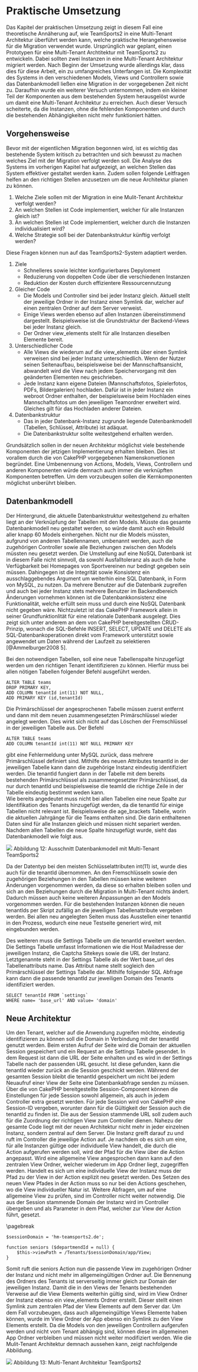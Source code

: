 # Praktische Umsetzung

Das Kapitel der praktischen Umsetzung zeigt in diesem Fall eine theoretische Annäherung auf, wie TeamSports2 in eine Multi-Tenant Architektur überführt werden kann, welche praktische Herangehensweise für die Migration verwendet wurde.
Ursprünglich war geplant, einen Prototypen für eine Multi-Tenant Archtitektur mit TeamSports2 zu entwickeln. Dabei sollten zwei Instanzen in eine Multi-Tenant Architektur migriert werden. Nach Beginn der Umsetzung wurde allerdings klar, dass dies für diese Arbeit, ein zu umfangreiches Unterfangen ist. Die Komplexität des Systems in den verschiedenen Models, Views und Controllern sowie das Datenbankmodell ließen eine Migration in der vorgegebenen Zeit nicht zu. Daraufhin wurde ein weiterer Versuch unternommen, indem ein kleiner Teil der Komponenten aus dem bestehenden System herausgelöst wurde um damit eine Multi-Tenant Architektur zu erreichen. Auch dieser Versuch scheiterte, da die Instanzen, ohne die fehlenden Komponenten und durch die bestehenden Abhängigkeiten nicht mehr funktioniert hätten. 

## Vorgehensweise

Bevor mit der eigentlichen Migration begonnen wird, ist es wichtig das bestehende System kritisch zu betrachten und sich bewusst zu machen welches Ziel mit der Migration verfolgt werden soll.
Die Analyse des Systems im vorherigen Kapitel hat aufgezeigt, an welchen Stellen das System effektiver gestaltet werden kann. Zudem sollen folgende Leitfragen helfen an den richtigen Stellen anzusetzen um die neue Architektur planen zu können.

1. Welche Ziele sollen mit der Migration in eine Mulit-Tenant Architektur verfolgt werden?
1. An welchen Stellen ist Code implementiert, welcher für alle Instanzen gleich ist?
1. An welchen Stellen ist Code implementiert, welcher durch die Instanzen individualisiert wird?
1. Welche Strategie soll bei der Datenbankstruktur künftig verfolgt werden?

Diese Fragen können nun auf das TeamSports2-System adaptiert werden.

1. Ziele
    - Schnelleres sowie leichter konfigurierbares Depyloment
    - Reduzierung von doppelten Code über die verschiedenen Instanzen
    - Reduktion der Kosten durch effizientere Ressourcennutzung
1. Gleicher Code
    - Die Models und Controller sind bei jeder Instanz gleich. Aktuell stellt der jeweilige Ordner in der Instanz einen Symlink dar, welcher auf einen zentralen Ordner auf dem Server verweist. 
    - Einige Views werden ebenso auf allen Instanzen übereinstimmend dargestellt. Beispielsweise ist die Grundstruktur der Backend-Views bei jeder Instanz gleich.
    - Der Ordner view_elements stellt für alle Instanzen dieselben Elemente bereit. 
1. Unterschiedlicher Code
    - Alle Views die wiederum auf die view_elements über einen Symlink verweisen sind bei jeder Instanz unterschiedlich. Wenn der Nutzer seinen Seitenaufbau, beispielsweise bei der Mannschaftsansicht, abwandelt wird die View nach jedem Speichervorgang mit den geänderten Elementen neu geschrieben.
    - Jede Instanz kann eigene Dateien (Mannschaftsfotos, Spielerfotos, PDFs, Bildergalerien) hochladen. Dafür ist in jeder Instanz ein webroot Ordner enthalten, der beispielsweise beim Hochladen eines Mannschaftsfotos um den jeweiligen Teamordner erweitert wird. Gleiches gilt für das Hochladen anderer Dateien.
1. Datenbankstruktur
    - Das in jeder Datenbank-Instanz zugrunde liegende Datenbankmodell (Tabellen, Schlüssel, Attribute) ist adäquat.
    - Die Datenbankstruktur sollte weitestgehend erhalten werden.

Grundsätzlich sollen in der neuen Architektur möglichst viele bestehende Komponenten der jetzigen Implementierung erhalten bleiben. Dies ist vorallem durch die von CakePHP vorgegebenen Namenskonvetionen begründet. Eine Umbenennung von Actions, Models, Views, Controllern und anderen Komponenten würde demnach auch immer die verknüpften Komponenten betreffen. Um dem vorzubeugen sollen die Kernkomponenten möglichst unberührt bleiben. 

## Datenbankmodell

Der Hintergrund, die aktuelle Datenbankstruktur weitestgehend zu erhalten liegt an der Verknüpfung der Tabellen mit den Models. Müsste das gesamte Datenbankmodell neu gestaltet werden, so würde damit auch ein Rebuild aller knapp 60 Models einhergehen. Nicht nur die Models müssten, aufgrund von anderen Tabellennamen, umbenannt werden, auch die zugehörigen Controller sowie alle Beziehungen zwischen den Models müssten neu gesetzt werden. 
Die Umstellung auf eine NoSQL Datenbank ist in diesem Falle nicht sinnvoll, da sowohl Ausfalltoleranz als auch die hohe Verfügbarkeit bei Homepages von Sportvereinen nur bedingt gegeben sein müssen. Dahingegen ist die Integrität sowie Konsistenz ein ausschlaggebendes Argument um weiterhin eine SQL Datenbank, in Form von MySQL, zu nutzen. Da mehrere Benutzer auf die Datenbank zugreifen und auch bei jeder Instanz stets mehrere Benutzer im Backendbereich Änderungen vornehmen können ist die Datenbankkonsistenz eine Funktionalität, welche erfüllt sein muss und durch eine NoSQL Datenbank nicht gegeben wäre. Nichtzuletzt ist das CakePHP Framework allein in seiner Grundfunktionlität für eine relationale Datenbank ausgelegt. Dies zeigt sich unter anderem an dem von CakePHP bereitgestellten CRUD-Prinzip, wonach die SQL-Befehle INSERT, SELECT, UPDATE und DELETE als SQL-Datenbankoperationen direkt vom Framework unterstützt sowie angewendet um Daten während der Laufzeit zu selektieren [@Ammelburger2008 5].

Bei den notwendigen Tabellen, soll eine neue Tabellenspalte hinzugefügt werden um den richtigen Tenant identifizieren zu können. 
Hierfür muss bei allen nötigen Tabellen folgender Befehl ausgeführt werden.

```
ALTER TABLE teams 
DROP PRIMARY KEY, 
ADD COLUMN tenantId int(11) NOT NULL, 
ADD PRIMARY KEY (id,tenantId)
```

Die Primärschlüssel der angesprochenen Tabelle müssen zuerst entfernt  und dann mit dem neuen zusammengesetzten Primärschlüssel wieder angelegt werden. Dies wirkt sich nicht auf das Löschen der Fremschlüssel in der jeweiligen Tabelle aus. Der Befehl 

```
ALTER TABLE teams 
ADD COLUMN tenantId int(11) NOT NULL PRIMARY KEY
```
gibt eine Fehlermeldung unter MySQL zurück, dass mehrere Primärschlüssel definiert sind. 
Mithilfe des neuen Attributes tenantId in der jeweiligen Tabelle kann dann die zugehörige Instanz eindeutig identifiziert werden. Die tenantId fungiert dann in der Tabelle mit dem bereits bestehenden Primärschlüssel als zusammengesetzter Primärschlüssel, da nur durch tenantId und beispielsweise die teamId die richtige Zeile in der Tabelle eindeutig bestimmt weden kann.  
Wie bereits angedeutet muss nicht bei allen Tabellen eine neue Spalte zur Identifikation des Tenants hinzugefügt werden, da die tenantId für einige Tabellen nicht relevant ist. Beispielsweise die age_brackets Tabelle, worin die aktuellen Jahrgänge für die Teams enthalten sind. Die darin enthaltenen Daten sind für alle Instanzen gleich und müssen nicht separiert werden.
Nachdem allen Tabellen die neue Spalte hinzugefügt wurde, sieht das Datenbankmodell wie folgt aus.

![](source/figures/TS2_AusschnittDB-Modell_MultiTenant.png)
Abbildung 12: Ausschnitt Datenbankmodell mit Multi-Tenant TeamSports2

Da der Datentyp bei den meisten Schlüsselattributen int(11) ist, wurde dies auch für die tenantId übernommen.
An den Fremschlüsseln sowie den zugehörigen Beziehungen in den Tabellen müssen keine weiteren Änderungen vorgenommen werden, da diese so erhalten bleiben sollen und sich an den Beziehungen durch die Migration in Multi-Tenant nichts ändert. Dadurch müssen auch keine weiteren Anpassungen an den Models vorgenommen werden. Für die bestehenden Instanzen können die neuen tenantIds per Skript zufällig an die jeweiligen Tabellenattribute vergeben werden. Bei allen neu angelegten Seiten muss das Ausstellen einer tenantId in den Prozess, wodurch eine neue Testseite generiert wird, mit eingebunden werden.

Des weiteren muss die Settings Tabelle um die tenantId erweitert werden. Die Settings Tabelle umfasst Informationen wie die Host Mailadresse der jeweiligen Instanz, die Captcha Sitekeys sowie die URL der Instanz. Letztgenannte steht in der Settings Tabelle als der Wert base_url des Tabellenattributs name. Das Attribut name stellt sogleich den Primärschlüssel der Settings Tabelle dar. Mithilfe folgender SQL Abfrage kann dann die passende tenantId zur jeweiligen Domain des Tenants identifiziert werden.

```
SELECT tenantId FROM `settings` 
WHERE name= 'base_url' AND value= 'domain'
```


## Neue Architektur

Um den Tenant, welcher auf die Anwendung zugreifen möchte, eindeutig identifizieren zu können soll die Domain in Verbindung mit der tenantId genutzt werden. Beim ersten Aufruf der Seite wird die Domain der aktuellen Session gespeichert und ein Request an die Settings Tabelle gesendet. In dem Request ist dann die URL der Seite enhalten und es wird in der Settings Tabelle nach der passenden URL gesucht. Ist diese gefunden, kann die tenantId wieder zurück an die Session geschickt werden. Während der gesamten Session bleibt die tenantId gespeichert um nicht bei jedem Neuaufruf einer View der Seite eine Datenbankabfrage senden zu müssen. 
Über die von CakePHP bereitgestellte Session-Component können die Einstellungen für jede Session sowohl allgemein, als auch in jedem Controller extra gesetzt werden. Für jede Session wird von CakePHP eine Session-ID vergeben, worunter dann für die Gültigkeit der Session auch die tenantId zu finden ist. 
Die aus der Session stammende URL soll zudem auch für die Zuordnung der richtigen View zum Controller dienen. 
Nahezu der gesamte Code liegt mit der neuen Architektur nicht mehr in jeder einzelnen Instanz, sondern zentral auf dem Server. Die Instanz greift darauf zu und ruft im Controller die jeweilige Action auf. Je nachdem ob es sich um eine, für alle Instanzen gültige oder individuelle View handelt, die durch die Action aufgerufen werden soll, wird der Pfad für die View über die Action angepasst.
Wird eine allgemeine View angesprochen dann kann auf den zentralen View Ordner, welcher wiederum im App Ordner liegt, zugegriffen werden. Handelt es sich um eine individuelle View der Instanz muss der Pfad zu der View in der Action explizit neu gesetzt werden. Des Setzen des neuen View Pfades in der Action muss so nur bei den Actions geschehen, wo die View individueller Natur ist. Weitere Abfragen, um auf eine allgemeine View zu prüfen, sind im Controller nicht weiter notwendig. Die aus der Session stammende Domain der Instanz wird im Controller übergeben und als Parameter in dem Pfad, welcher zur View der Action führt, gesetzt. 

\pagebreak

```
$sessionDomain = 'hm-teamsports2.de';

function seniors ($departmendId = null) {
    $this->viewPath = /Tenants/$sessionDomain/app/View;
}
```
Somit ruft die seniors Action nun die passende View im zugehörigen Ordner der Instanz und nicht mehr im allgemeingültigen Ordner auf. Die Bennenung des Ordners des Tenants ist serverseitig immer gleich zur Domain der jeweiligen Instanz. Damit die in den Views der Tenants bestehenden Verweise auf die View Elements weiterhin gültig sind, wird im View Ordner der Instanz ebenso ein view_elements Ordner erstellt. Dieser stellt einen Symlink zum zentralen Pfad der View Elements auf dem Server dar. Um dem Fall vorzubeugen, dass auch allgemeingültige Views Elemente haben können, wurde im View Ordner der App ebenso ein Symlink zu den View Elements erstellt. Da die Models von den jeweiligen Controllern aufgerufen werden  und nicht vom Tenant abhängig sind, können diese im allgemeinen App Ordner verbleiben und müssen nicht weiter modifiziert werden.
Wie die Mulit-Tenant Architektur demnach aussehen kann, zeigt nachfolgende Abbildung.

![](source/figures/MultiTenantTS2.png)
Abbildung 13: Multi-Tenant Architektur TeamSports2



